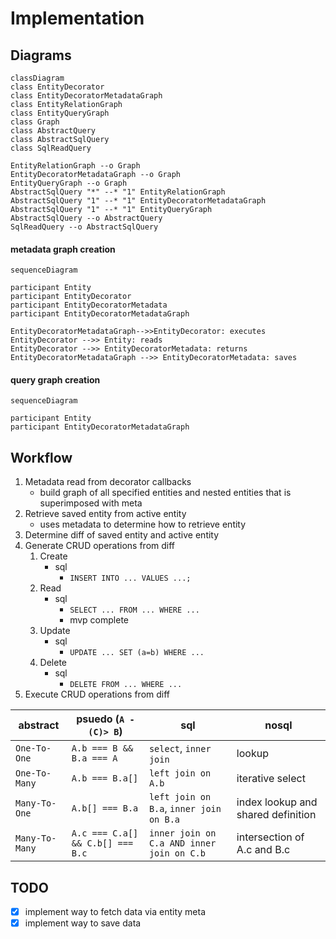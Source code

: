 # Implementation

## Diagrams

```mermaid
classDiagram
class EntityDecorator
class EntityDecoratorMetadataGraph
class EntityRelationGraph
class EntityQueryGraph
class Graph
class AbstractQuery
class AbstractSqlQuery
class SqlReadQuery

EntityRelationGraph --o Graph
EntityDecoratorMetadataGraph --o Graph
EntityQueryGraph --o Graph
AbstractSqlQuery "*" --* "1" EntityRelationGraph
AbstractSqlQuery "1" --* "1" EntityDecoratorMetadataGraph
AbstractSqlQuery "1" --* "1" EntityQueryGraph
AbstractSqlQuery --o AbstractQuery
SqlReadQuery --o AbstractSqlQuery 
```

#### metadata graph creation 
```mermaid
sequenceDiagram

participant Entity 
participant EntityDecorator 
participant EntityDecoratorMetadata
participant EntityDecoratorMetadataGraph

EntityDecoratorMetadataGraph-->>EntityDecorator: executes
EntityDecorator -->> Entity: reads
EntityDecorator -->> EntityDecoratorMetadata: returns
EntityDecoratorMetadataGraph -->> EntityDecoratorMetadata: saves
```

#### query graph creation 
```mermaid
sequenceDiagram

participant Entity 
participant EntityDecoratorMetadataGraph

```

## Workflow

1. Metadata read from decorator callbacks
    * build graph of all specified entities and nested entities that is superimposed with meta
2. Retrieve saved entity from active entity
    * uses metadata to determine how to retrieve entity 
3. Determine diff of saved entity and active entity 
4. Generate CRUD operations from diff
    1. Create
        - sql
            - `INSERT INTO ... VALUES ...;`
    1. Read
        - sql
            - `SELECT ... FROM ... WHERE ...`
            - mvp complete
    1. Update
        - sql
            - `UPDATE ... SET (a=b) WHERE ...`
    1. Delete
        - sql
            - `DELETE FROM ... WHERE ...`
5. Execute CRUD operations from diff

| abstract | psuedo (`A -(C)> B`) | sql | nosql
|----------|--------|-----| -----
|`One-To-One`| `A.b === B && B.a === A` | `select`, `inner join`| lookup
|`One-To-Many`| `A.b === B.a[]`  |`left join on A.b`| iterative select
|`Many-To-One`| `A.b[] === B.a`|`left join on B.a`, `inner join on B.a` | index lookup and shared definition
|`Many-To-Many`| `A.c === C.a[] && C.b[] === B.c` | `inner join on C.a AND inner join on C.b` | intersection of A.c and B.c


## TODO
- [x] implement way to fetch data via entity meta
- [x] implement way to save data
